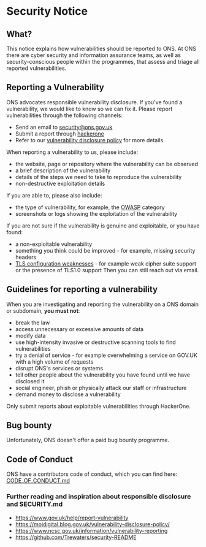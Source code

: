 # Security Notice

## What?

This notice explains how vulnerabilities should be reported to ONS. At ONS there are cyber security and information assurance teams, as well as security-conscious people within the programmes, that assess and triage all reported vulnerabilities.

## Reporting a Vulnerability

ONS advocates responsible vulnerability disclosure. If you've found a vulnerability, we would like to know so we can fix it. Please report vulnerabilities through the following channels:

- Send an email to <security@ons.gov.uk>
- Submit a report through [hackerone](https://hackerone.com/52fa7bc0-5356-4c86-9f79-eeb03e1d55cc/embedded_submissions/new)
- Refer to our [vulnerability disclosure policy](https://www.ons.gov.uk/help/vulnerabilitydisclosurepolicy) for more details

When reporting a vulnerability to us, please include:

- the website, page or repository where the vulnerability can be observed
- a brief description of the vulnerability
- details of the steps we need to take to reproduce the vulnerability
- non-destructive exploitation details

If you are able to, please also include:

- the type of vulnerability, for example, the [OWASP](https://owasp.org/about/) category
- screenshots or logs showing the exploitation of the vulnerability

If you are not sure if the vulnerability is genuine and exploitable, or you have found:

- a non-exploitable vulnerability
- something you think could be improved - for example, missing security headers
- [TLS configuration weaknesses](https://www.cloudflare.com/learning/ssl/transport-layer-security-tls/) - for example weak cipher suite support or the presence of TLS1.0 support
Then you can still reach out via email.

## Guidelines for reporting a vulnerability

When you are investigating and reporting the vulnerability on a ONS domain or subdomain, **you must not**:

- break the law
- access unnecessary or excessive amounts of data
- modify data
- use high-intensity invasive or destructive scanning tools to find vulnerabilities
- try a denial of service - for example overwhelming a service on GOV.UK with a high volume of requests
- disrupt ONS's services or systems
- tell other people about the vulnerability you have found until we have disclosed it
- social engineer, phish or physically attack our staff or infrastructure
- demand money to disclose a vulnerability

Only submit reports about exploitable vulnerabilities through HackerOne.

## Bug bounty

Unfortunately, ONS doesn't offer a paid bug bounty programme.

## Code of Conduct

ONS have a contributors code of conduct, which you can find here: [CODE_OF_CONDUCT.md](CODE_OF_CONDUCT.md)

### Further reading and inspiration about responsible disclosure and SECURITY.md

- <https://www.gov.uk/help/report-vulnerability>
- <https://mojdigital.blog.gov.uk/vulnerability-disclosure-policy/>
- <https://www.ncsc.gov.uk/information/vulnerability-reporting>
- <https://github.com/Trewaters/security-README>
